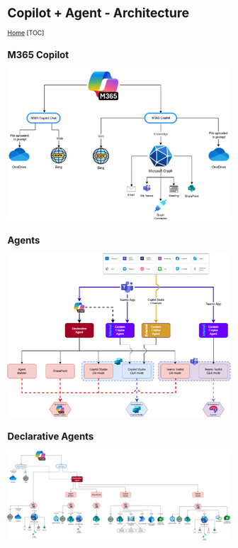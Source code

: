# Copilot + Agent - Architecture
[Home](../../README.md)
[TOC]

## M365 Copilot
![Copilot_Agent-Architecture-M365 Copilot.drawio](img/Copilot_Agent-Architecture-M365Copilot.drawio.png)

## Agents
![Copilot_Agent-Architecture-Agents.drawio](img/Copilot_Agent-Architecture-Agents.drawio.png)

## Declarative Agents
![Copilot_Agent-Architecture-Declarative Agent.drawio](img/Copilot_Agent-Architecture-DeclarativeAgent.drawio.png)